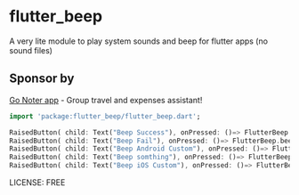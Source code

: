 # flutter_beep
A very lite module to play system sounds and beep for flutter apps (no sound files)
## Sponsor by
[Go Noter app](https://gonoter.com "Go Noter - Group travel asssistant") - Group travel and expenses assistant!


```dart
import 'package:flutter_beep/flutter_beep.dart';

RaisedButton( child: Text("Beep Success"), onPressed: ()=> FlutterBeep.beep()),
RaisedButton( child: Text("Beep Fail"), onPressed: ()=> FlutterBeep.beep(false)),
RaisedButton( child: Text("Beep Android Custom"), onPressed: ()=> FlutterBeep.playSysSound(AndroidSoundIDs.TONE_CDMA_ABBR_ALERT)),
RaisedButton( child: Text("Beep somthing"), onPressed: ()=> FlutterBeep.playSysSound(41)),
RaisedButton( child: Text("Beep iOS Custom"), onPressed: ()=> FlutterBeep.playSysSound(iOSSoundIDs.AudioToneBusy)),
```


LICENSE: FREE